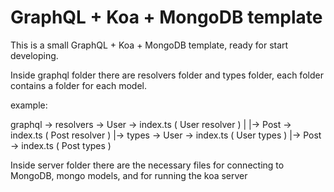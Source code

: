 # GraphQL + Koa + MongoDB template

This is a small GraphQL + Koa + MongoDB template, ready for start developing.

Inside graphql folder there are resolvers folder and types folder, each folder contains a folder for each model.

example:

graphql -> resolvers -> User -> index.ts ( User resolver )
       |            |-> Post -> index.ts ( Post resolver )
       |-> types -> User -> index.ts ( User types )
                |-> Post -> index.ts ( Post types )
                
Inside server folder there are the necessary files for connecting to MongoDB, mongo models, and for running the koa server
